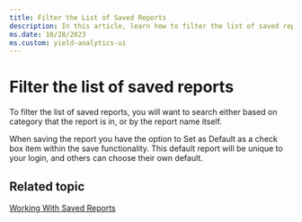 ```yaml
---
title: Filter the List of Saved Reports
description: In this article, learn how to filter the list of saved reports.
ms.date: 10/28/2023
ms.custom: yield-analytics-ui
---
```


# Filter the list of saved reports

To filter the list of saved reports, you will want to search either based on category that the report is in, or by the report name itself.

When saving the report you have the option to Set as Default as a check box item within the save functionality. This default report will be unique to your login, and others can choose their own default.

## Related topic

[Working With Saved Reports](working-with-saved-reports.md)
